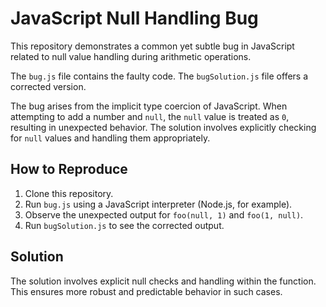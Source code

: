 # JavaScript Null Handling Bug

This repository demonstrates a common yet subtle bug in JavaScript related to null value handling during arithmetic operations.

The `bug.js` file contains the faulty code.  The `bugSolution.js` file offers a corrected version.

The bug arises from the implicit type coercion of JavaScript. When attempting to add a number and `null`, the `null` value is treated as `0`, resulting in unexpected behavior. The solution involves explicitly checking for `null` values and handling them appropriately. 

## How to Reproduce

1. Clone this repository.
2. Run `bug.js` using a JavaScript interpreter (Node.js, for example).
3. Observe the unexpected output for `foo(null, 1)` and `foo(1, null)`.
4. Run `bugSolution.js` to see the corrected output.

## Solution

The solution involves explicit null checks and handling within the function. This ensures more robust and predictable behavior in such cases.
